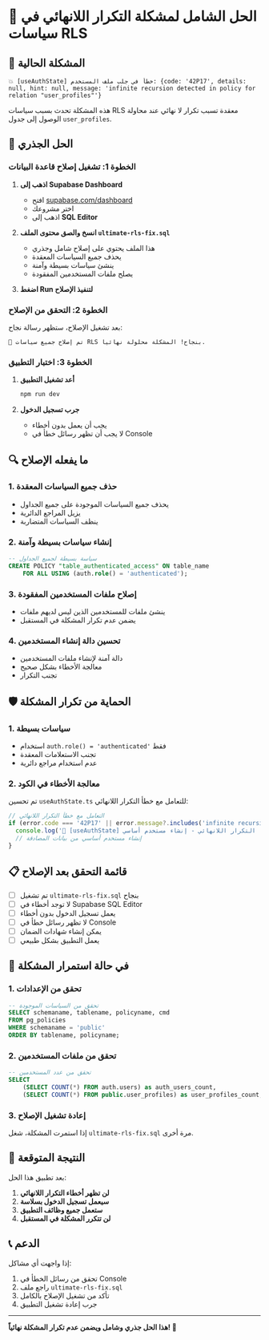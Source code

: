 # 🔧 الحل الشامل لمشكلة التكرار اللانهائي في سياسات RLS

## 🚨 المشكلة الحالية

```
💥 [useAuthState] خطأ في جلب ملف المستخدم: {code: '42P17', details: null, hint: null, message: 'infinite recursion detected in policy for relation "user_profiles"'}
```

هذه المشكلة تحدث بسبب سياسات RLS معقدة تسبب تكرار لا نهائي عند محاولة الوصول إلى جدول `user_profiles`.

## 🎯 الحل الجذري

### الخطوة 1: تشغيل إصلاح قاعدة البيانات

1. **اذهب إلى Supabase Dashboard**
   - افتح [supabase.com/dashboard](https://supabase.com/dashboard)
   - اختر مشروعك
   - اذهب إلى **SQL Editor**

2. **انسخ والصق محتوى الملف `ultimate-rls-fix.sql`**
   - هذا الملف يحتوي على إصلاح شامل وجذري
   - يحذف جميع السياسات المعقدة
   - ينشئ سياسات بسيطة وآمنة
   - يصلح ملفات المستخدمين المفقودة

3. **اضغط Run لتنفيذ الإصلاح**

### الخطوة 2: التحقق من الإصلاح

بعد تشغيل الإصلاح، ستظهر رسالة نجاح:
```
🎉 تم إصلاح جميع سياسات RLS بنجاح! المشكلة محلولة نهائياً.
```

### الخطوة 3: اختبار التطبيق

1. **أعد تشغيل التطبيق**
   ```bash
   npm run dev
   ```

2. **جرب تسجيل الدخول**
   - يجب أن يعمل بدون أخطاء
   - لا يجب أن تظهر رسائل خطأ في Console

## 🔍 ما يفعله الإصلاح

### 1. حذف جميع السياسات المعقدة
- يحذف جميع السياسات الموجودة على جميع الجداول
- يزيل المراجع الدائرية
- ينظف السياسات المتضاربة

### 2. إنشاء سياسات بسيطة وآمنة
```sql
-- سياسة بسيطة لجميع الجداول
CREATE POLICY "table_authenticated_access" ON table_name
    FOR ALL USING (auth.role() = 'authenticated');
```

### 3. إصلاح ملفات المستخدمين المفقودة
- ينشئ ملفات للمستخدمين الذين ليس لديهم ملفات
- يضمن عدم تكرار المشكلة في المستقبل

### 4. تحسين دالة إنشاء المستخدمين
- دالة آمنة لإنشاء ملفات المستخدمين
- معالجة الأخطاء بشكل صحيح
- تجنب التكرار

## 🛡️ الحماية من تكرار المشكلة

### 1. سياسات بسيطة
- استخدام `auth.role() = 'authenticated'` فقط
- تجنب الاستعلامات المعقدة
- عدم استخدام مراجع دائرية

### 2. معالجة الأخطاء في الكود
تم تحسين `useAuthState.ts` للتعامل مع خطأ التكرار اللانهائي:
```typescript
// التعامل مع خطأ التكرار اللانهائي
if (error.code === '42P17' || error.message?.includes('infinite recursion')) {
  console.log('🔄 [useAuthState] تم اكتشاف خطأ التكرار اللانهائي - إنشاء مستخدم أساسي...')
  // إنشاء مستخدم أساسي من بيانات المصادقة
}
```

## 📋 قائمة التحقق بعد الإصلاح

- [ ] تم تشغيل `ultimate-rls-fix.sql` بنجاح
- [ ] لا توجد أخطاء في Supabase SQL Editor
- [ ] يعمل تسجيل الدخول بدون أخطاء
- [ ] لا تظهر رسائل خطأ في Console
- [ ] يمكن إنشاء شهادات الضمان
- [ ] يعمل التطبيق بشكل طبيعي

## 🚨 في حالة استمرار المشكلة

### 1. تحقق من الإعدادات
```sql
-- تحقق من السياسات الموجودة
SELECT schemaname, tablename, policyname, cmd 
FROM pg_policies 
WHERE schemaname = 'public'
ORDER BY tablename, policyname;
```

### 2. تحقق من ملفات المستخدمين
```sql
-- تحقق من عدد المستخدمين
SELECT 
    (SELECT COUNT(*) FROM auth.users) as auth_users_count,
    (SELECT COUNT(*) FROM public.user_profiles) as user_profiles_count;
```

### 3. إعادة تشغيل الإصلاح
إذا استمرت المشكلة، شغل `ultimate-rls-fix.sql` مرة أخرى.

## 🎉 النتيجة المتوقعة

بعد تطبيق هذا الحل:

1. **لن تظهر أخطاء التكرار اللانهائي**
2. **سيعمل تسجيل الدخول بسلاسة**
3. **ستعمل جميع وظائف التطبيق**
4. **لن تتكرر المشكلة في المستقبل**

## 📞 الدعم

إذا واجهت أي مشاكل:

1. تحقق من رسائل الخطأ في Console
2. راجع ملف `ultimate-rls-fix.sql`
3. تأكد من تشغيل الإصلاح بالكامل
4. جرب إعادة تشغيل التطبيق

---

**هذا الحل جذري وشامل ويضمن عدم تكرار المشكلة نهائياً! 🎯**
